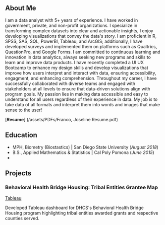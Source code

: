 ## About Me
I am a data analyst with 5+ years of experience. I have worked in government, private, and non-profit organizations. I specialize in transforming complex datasets into clear and actionable insights, I enjoy developing visualizations that convey the data's story. I am proficient in R, SPSS, SAS, SQL, PowerBI, Tableau, and ArcGIS; additionally, I have developed surveys and implemented them on platforms such as Qualtrics, QuestionPro, and Google Forms. I am committed to continuous learning and innovation in data analytics, always seeking new programs and skills to learn and improve data products. I have recently completed a UI UX Bootcamp to enhance my design skills and develop visualizations that improve how users interpret and interact with data, ensuring accessibility, engagment, and enhancing comprehension. Throughout my career, I have successfully collaborated with diverse teams and engaged with stakeholders at all levels to ensure that data-driven solutions align with program goals. My passion lies in making data accessible and easy to understand for all users regardless of their experience in data. My job is to take data of all formats and interpret them into words and images that make sense to the user! 

[**Resume**] (/assets/PDFs/Franco, Joseline Resume.pdf)

## Education						       		
- MPH, Biometry (Biostastics)	| San Diego State University (_August 2018_)	 			        		
- B.S., Applied Mathematics & Statistics | Cal Poly Pomona (_June 2015_)
- 
## Projects
### Behavioral Health Bridge Housing: Tribal Entities Grantee Map
[Tableau](https://public.tableau.com/app/profile/ds.notifications/viz/DATA-643-BHBH-TribalMapv2024_5_20_17164173451340/TribalEntitiesMapFINAL)

Developed Tableau dashboard for DHCS's Behavioral Health Bridge Housing program highlighting tribal entities awarded grants and respective counties served. 


